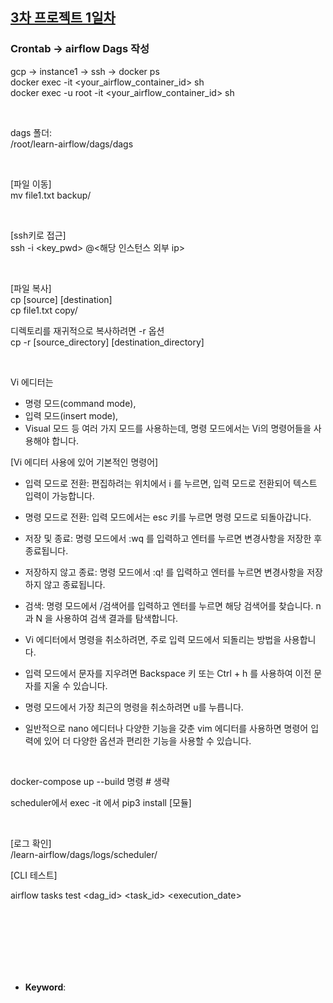 ## <u>3차 프로젝트 1일차</u>

### Crontab -> airflow Dags 작성

gcp -> instance1 -> ssh -> docker ps \
docker exec -it <your_airflow_container_id> sh \
docker exec -u root -it <your_airflow_container_id> sh

<br>

dags 폴더: \
/root/learn-airflow/dags/dags

<br>

[파일 이동] \
mv file1.txt backup/

<br>

[ssh키로 접근] \
ssh -i <key_pwd> <id>@<해당 인스턴스 외부 ip>

<br>

[파일 복사] \
cp [source] [destination] \
cp file1.txt copy/

디렉토리를 재귀적으로 복사하려면 -r 옵션 \
cp -r [source_directory] [destination_directory]

<br>

Vi 에디터는

- 명령 모드(command mode),
- 입력 모드(insert mode),
- Visual 모드 등 여러 가지 모드를 사용하는데, 명령 모드에서는 Vi의 명령어들을 사용해야 합니다.

[Vi 에디터 사용에 있어 기본적인 명령어]

- 입력 모드로 전환: 편집하려는 위치에서 i 를 누르면, 입력 모드로 전환되어 텍스트 입력이 가능합니다.

- 명령 모드로 전환: 입력 모드에서는 esc 키를 누르면 명령 모드로 되돌아갑니다.

- 저장 및 종료: 명령 모드에서 :wq 를 입력하고 엔터를 누르면 변경사항을 저장한 후 종료됩니다.

- 저장하지 않고 종료: 명령 모드에서 :q! 를 입력하고 엔터를 누르면 변경사항을 저장하지 않고 종료됩니다.

- 검색: 명령 모드에서 /검색어를 입력하고 엔터를 누르면 해당 검색어를 찾습니다. n 과 N 을 사용하여 검색 결과를 탐색합니다.

- Vi 에디터에서 명령을 취소하려면, 주로 입력 모드에서 되돌리는 방법을 사용합니다.

- 입력 모드에서 문자를 지우려면 Backspace 키 또는 Ctrl + h 를 사용하여 이전 문자를 지울 수 있습니다.

- 명령 모드에서 가장 최근의 명령을 취소하려면 u를 누릅니다.

- 일반적으로 nano 에디터나 다양한 기능을 갖춘 vim 에디터를 사용하면 명령어 입력에 있어 더 다양한 옵션과 편리한 기능을 사용할 수 있습니다.

<br>

docker-compose up --build 명령 # 생략

scheduler에서 exec -it 에서 pip3 install [모듈]

<br>

[로그 확인] \
/learn-airflow/dags/logs/scheduler/

[CLI 테스트]

airflow tasks test <dag_id> <task_id> <execution_date>

<br>
<br>
<br>
<br>
<br>
<br>

- **Keyword**:

<br>
<br>
<br>
<br>
<br>
<br>
